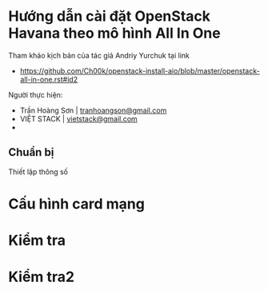 Hướng dẫn cài đặt OpenStack Havana theo mô hình All In One
==============

Tham khảo kịch bản của tác giả Andriy Yurchuk tại link
- https://github.com/Ch00k/openstack-install-aio/blob/master/openstack-all-in-one.rst#id2

Người thực hiện:
- Trần Hoàng Sơn | tranhoangson@gmail.com
- VIỆT STACK | vietstack@gmail.com
- 

## Chuẩn bị
Thiết lập thông số

# Cấu hình card mạng

Kiểm tra
========

Kiểm tra2
========
